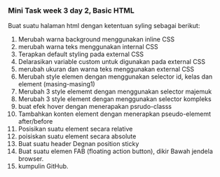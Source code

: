  
### Mini Task week 3 day 2, Basic HTML
Buat suatu halaman html dengan ketentuan syling sebagai berikut:
1. Merubah warna background menggunakan inline CSS 
2. merubah warna teks menggunakan internal CSS
3. Terapkan default styling pada external CSS
4. Delarasikan variable custom untuk digunakan pada external CSS
5. merubah ukuran dan warna teks menggunakan external CSS
6. Merubah style elemen dengan menggunakan selector id, kelas dan 
element (masing-masing1)
7. Merubah 3 style elememt dengan menggunakan selector majemuk
8. Merubah 3 style element dengan menggunakan selector kompleks 
9. buat efek hover dengan menerapakan psrudo-classs
10. Tambahkan konten element dengan menerapkan pseudo-elememt 
after/before 
11. Posisikan suatu element secara relative 
12. poisiskan suatu element secara absolute
13. Buat suatu header Degnan position sticky
14. Buat suatu elemen FAB (floating action button), dikir Bawah
jendela browser.
15. kumpulin GitHub.